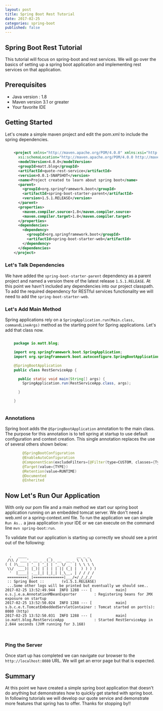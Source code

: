 ```yaml
---
layout: post
title: Spring Boot Rest Tutorial
date: 2017-02-25
categories: spring-boot
published: false
---
```


## Spring Boot Rest Tutorial

This tutorial will focus on spring-boot and rest services.  We will go over the basics of setting up a spring boot application and implementing rest services on that application.

## Prerequisites
* Java version : 1.8
* Maven version 3.1 or greater
* Your favorite IDE

## Getting Started

Let's create a simple maven project and edit the pom.xml to include the spring dependencies.

```xml
    
    <project xmlns="http://maven.apache.org/POM/4.0.0" xmlns:xsi="http://www.w3.org/2001/XMLSchema-instance"
      xsi:schemaLocation="http://maven.apache.org/POM/4.0.0 http://maven.apache.org/xsd/maven-4.0.0.xsd">
      <modelVersion>4.0.0</modelVersion>
      <groupId>matt.blog</groupId>
      <artifactId>quote-rest-service</artifactId>
      <version>0.0.1-SNAPSHOT</version>
      <name>Project created to learn about spring boot</name>
      <parent>
        <groupId>org.springframework.boot</groupId>
        <artifactId>spring-boot-starter-parent</artifactId>
        <version>1.5.1.RELEASE</version>
      </parent>
      <properties>
        <maven.compiler.source>1.8</maven.compiler.source>
        <maven.compiler.target>1.8</maven.compiler.target>
      </properties>
      <dependencies>
        <dependency>
          <groupId>org.springframework.boot</groupId>
          <artifactId>spring-boot-starter-web</artifactId>
        </dependency>
      </dependencies>
    </project>

```

### Let's Talk Dependencies
  We have added the `spring-boot-starter-parent` dependency as a parent project and named a version there of the latest release `1.5.1.RELEASE`.   At this point we havn't included any dependencies into our project classpath.  To add the required dependency for RESTful services functionality we will need to add the `spring-boot-starter-web`.  
  
  
### Let's Add Main Method
Spring applications rely on a `SpringApplication.run(Main.class, commandLineArgs)` method as the starting point for Spring applications.  Let's add that class now.

```java

    package io.matt.blog;

    import org.springframework.boot.SpringApplication;
    import org.springframework.boot.autoconfigure.SpringBootApplication;

    @SpringBootApplication
    public class RestServiceApp {

      public static void main(String[] args) {
        SpringApplication.run(RestServiceApp.class, args);

      }

    }
 

```

### Annotations
Spring boot adds the `@SpringBootApplication` annotation to the main class.  The purpose for this annotation is to tell spring at startup to use default configuration and context creation.  This single annotation replaces the use of several others shown below:
```java
        @SpringBootConfiguration
        @EnableAutoConfiguration
        @ComponentScan(excludeFilters={@Filter(type=CUSTOM, classes={TypeExcludeFilter.class}), @Filter(type=CUSTOM, classes={AutoConfigurationExcludeFilter.class})})
        @Target(value={TYPE})
        @Retention(value=RUNTIME)
        @Documented
        @Inherited


```

## Now Let's Run Our Application
With only our pom file and a main method we start our spring boot application running on an embedded tomcat server.  We don't need a web.xml or a spring-context.xml file.  To run the application we can simple `Run As..` a java application in your IDE or we can execute on the command line `mvn spring-boot:run`.

To validate that our application is starting up correctly we should see a print out of the following:

```
  
  .   ____          _            __ _ _
 /\\ / ___'_ __ _ _(_)_ __  __ _ \ \ \ \
( ( )\___ | '_ | '_| | '_ \/ _` | \ \ \ \
 \\/  ___)| |_)| | | | | || (_| |  ) ) ) )
  '  |____| .__|_| |_|_| |_\__, | / / / /
 =========|_|==============|___/=/_/_/_/
 :: Spring Boot ::        (v1.5.1.RELEASE)
 ...Some other logs will be printed but eventually we should see..
2017-02-25 13:52:49.944  INFO 1288 --- [           main] o.s.j.e.a.AnnotationMBeanExporter        : Registering beans for JMX exposure on startup
2017-02-25 13:52:50.024  INFO 1288 --- [           main] s.b.c.e.t.TomcatEmbeddedServletContainer : Tomcat started on port(s): 8080 (http)
2017-02-25 13:52:50.031  INFO 1288 --- [           main] io.matt.blog.RestServiceApp              : Started RestServiceApp in 2.844 seconds (JVM running for 3.168)



```

### Ping the Server
Once start up has completed we can navigate our browser to the `http://localhost:8080` URL.  We will get an error page but that is expected.


## Summary
At this point we have created a simple spring boot application that doesn't do anything but demonstrates how to quickly get started with spring boot.  In following tutorials we will develop our quote service and demonstrate more features that spring has to offer. Thanks for stopping by!!



